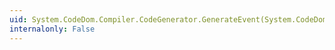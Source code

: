 ```yaml
---
uid: System.CodeDom.Compiler.CodeGenerator.GenerateEvent(System.CodeDom.CodeMemberEvent,System.CodeDom.CodeTypeDeclaration)
internalonly: False
---
```


